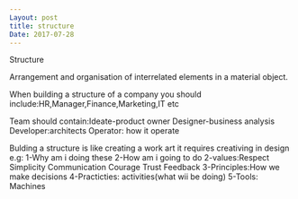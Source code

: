 ```yaml
---
Layout: post
title: structure
Date: 2017-07-28
---
```


Structure

Arrangement and  organisation of interrelated elements in a material object.

When building  a structure of a company you should include:HR,Manager,Finance,Marketing,IT etc

Team should contain:Ideate-product owner
                    Designer-business analysis
                    Developer:architects
                    Operator: how it operate

Bulding a structure is like  creating a  work art it requires creativing in design e.g:
1-Why am i doing these
2-How am i going to do
2-values:Respect
         Simplicity
         Communication
         Courage
         Trust
         Feedback
3-Principles:How we make decisions
4-Practicties: activities(what wii be doing)
5-Tools: Machines
         
